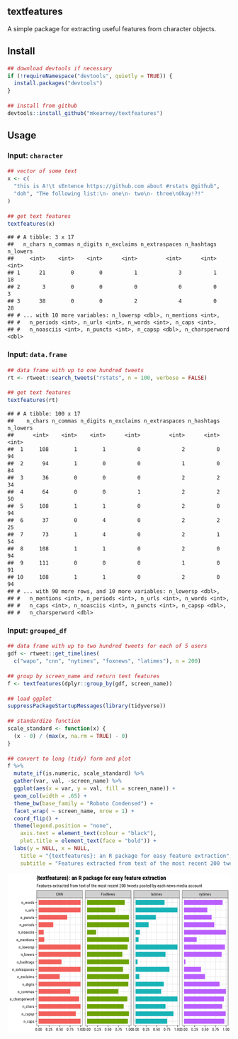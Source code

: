 
textfeatures
------------

A simple package for extracting useful features from character objects.

Install
-------

``` r
## download devtools if necessary
if (!requireNamespace("devtools", quietly = TRUE)) {
  install.packages("devtools")
}

## install from github
devtools::install_github("mkearney/textfeatures")
```

Usage
-----

### Input: `character`

``` r
## vector of some text
x <- c(
  "this is A!\t sEntence https://github.com about #rstats @github",
  "doh", "THe following list:\n- one\n- two\n- three\nOkay!?!"
)

## get text features
textfeatures(x)
```

    ## # A tibble: 3 x 17
    ##   n_chars n_commas n_digits n_exclaims n_extraspaces n_hashtags n_lowers
    ##     <int>    <int>    <int>      <int>         <int>      <int>    <int>
    ## 1      21        0        0          1             3          1       18
    ## 2       3        0        0          0             0          0        3
    ## 3      38        0        0          2             4          0       28
    ## # ... with 10 more variables: n_lowersp <dbl>, n_mentions <int>,
    ## #   n_periods <int>, n_urls <int>, n_words <int>, n_caps <int>,
    ## #   n_noasciis <int>, n_puncts <int>, n_capsp <dbl>, n_charsperword <dbl>

### Input: `data.frame`

``` r
## data frame with up to one hundred tweets
rt <- rtweet::search_tweets("rstats", n = 100, verbose = FALSE)

## get text features
textfeatures(rt)
```

    ## # A tibble: 100 x 17
    ##    n_chars n_commas n_digits n_exclaims n_extraspaces n_hashtags n_lowers
    ##      <int>    <int>    <int>      <int>         <int>      <int>    <int>
    ##  1     108        1        1          0             2          0       94
    ##  2      94        1        0          0             1          0       84
    ##  3      36        0        0          0             2          2       34
    ##  4      64        0        0          1             2          2       50
    ##  5     108        1        1          0             2          0       94
    ##  6      37        0        4          0             2          2       25
    ##  7      73        1        4          0             2          1       54
    ##  8     108        1        1          0             2          0       94
    ##  9     111        0        0          0             1          0       91
    ## 10     108        1        1          0             2          0       94
    ## # ... with 90 more rows, and 10 more variables: n_lowersp <dbl>,
    ## #   n_mentions <int>, n_periods <int>, n_urls <int>, n_words <int>,
    ## #   n_caps <int>, n_noasciis <int>, n_puncts <int>, n_capsp <dbl>,
    ## #   n_charsperword <dbl>

### Input: `grouped_df`

``` r
## data frame with up to two hundred tweets for each of 5 users
gdf <- rtweet::get_timelines(
  c("wapo", "cnn", "nytimes", "foxnews", "latimes"), n = 200)

## group by screen_name and return text features
f <- textfeatures(dplyr::group_by(gdf, screen_name))

## load ggplot
suppressPackageStartupMessages(library(tidyverse))

## standardize function
scale_standard <- function(x) {
  (x - 0) / (max(x, na.rm = TRUE) - 0)
}

## convert to long (tidy) form and plot
f %>%
  mutate_if(is.numeric, scale_standard) %>%
  gather(var, val, -screen_name) %>%
  ggplot(aes(x = var, y = val, fill = screen_name)) + 
  geom_col(width = .65) + 
  theme_bw(base_family = "Roboto Condensed") + 
  facet_wrap( ~ screen_name, nrow = 1) + 
  coord_flip() + 
  theme(legend.position = "none",
    axis.text = element_text(colour = "black"),
    plot.title = element_text(face = "bold")) + 
  labs(y = NULL, x = NULL,
    title = "{textfeatures}: an R package for easy feature extraction",
    subtitle = "Features extracted from text of the most recent 200 tweets posted by each news media account")
```

![](README_files/figure-markdown_github/gdf-1.png)
